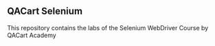 ## QACart Selenium
This repository contains the labs of the Selenium WebDriver Course by QACart Academy
